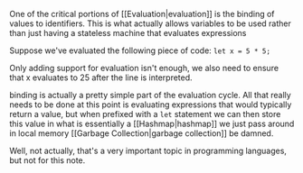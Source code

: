 One of the critical portions of [[Evaluation|evaluation]] is the binding of values to identifiers. This is what actually allows variables to be used rather than just having a stateless machine that evaluates expressions

Suppose we've evaluated the following piece of code:
`let x = 5 * 5;`

Only adding support for evaluation isn't enough, we also need to ensure that x evaluates to 25 after the line is interpreted. 

binding is actually a pretty simple part of the evaluation cycle. All that really needs to be done at this point is evaluating expressions that would typically return a value, but when prefixed with a `let` statement we can then store this value in what is essentially a [[Hashmap|hashmap]] we just pass around in local memory [[Garbage Collection|garbage collection]] be damned.

Well, not actually, that's a very important topic in programming languages, but not for this note.

